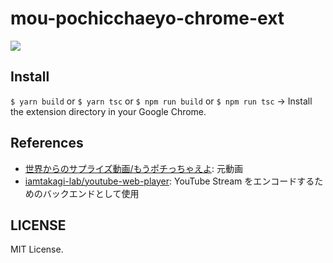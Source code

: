 # mou-pochicchaeyo-chrome-ext

![](https://i.imgur.com/5pjYyLE.jpeg)

## Install
`$ yarn build` or `$ yarn tsc` or `$ npm run build` or `$ npm run tsc` -> Install the extension directory in your Google Chrome.

## References
- [世界からのサプライズ動画/もうポチっちゃえよ](https://www.youtube.com/watch?v=X8v20C2X2Ag): 元動画
- [iamtakagi-lab/youtube-web-player](https://github.com/iamtakagi-lab/youtube-web-player): YouTube Stream をエンコードするためのバックエンドとして使用

## LICENSE
MIT License.
